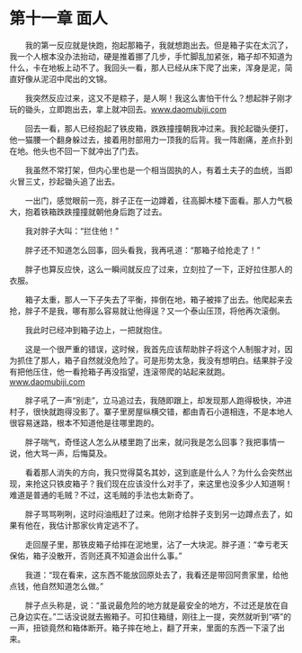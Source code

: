 # 第十一章 面人


　　我的第一反应就是快跑，抱起那箱子，我就想跑出去。但是箱子实在太沉了，我一个人根本没办法抬动，硬是推着挪了几步，手忙脚乱加紧张，箱子却不知道为什么，卡在地板上动不了。我回头一看，那人已经从床下爬了出来，浑身是泥，简直好像从泥沼中爬出的文锦。

　　我突然反应过来，这又不是粽子，是人啊！我这么害怕干什么？想起胖子刚才玩的锄头，立即跑出去，拿上就冲回去。www.daomubiji.com

　　回去一看，那人已经抱起了铁皮箱，跌跌撞撞朝我冲过来。我抡起锄头便打，他一猫腰一个翻身躲过去，接着用肘部用力一顶我的后背。我一阵剧痛，差点扑到在地。他头也不回一下就冲出了门去。

　　我虽然不常打架，但内心里也是一个相当固执的人，有着土夫子的血统，当即火冒三丈，抄起锄头追了出去。

　　一出门，感觉眼前一亮，胖子正在一边蹲着，往高脚木楼下面看。那人力气极大，抱着铁箱跌跌撞撞就朝他身后跑了过去。

　　我对胖子大叫：“拦住他！”

　　胖子还不知道怎么回事，回头看我，我再吼道：“那箱子给抢走了！”

　　胖子也算反应快，这么一瞬间就反应了过来，立刻拉了一下，正好拉住那人的衣服。

　　箱子太重，那人一下子失去了平衡，摔倒在地，箱子被摔了出去。他爬起来去抢，胖子不是我，哪有那么容易就让他得逞？又一个泰山压顶，将他再次滚倒。

　　我此时已经冲到箱子边上，一把就抱住。

　　这是一个很严重的错误，这时候，我首先应该帮助胖子将这个人制服才对，因为抓住了那人，箱子自然就没危险了。可是形势太急，我没有想明白。结果胖子没有把他压住，他一看抢箱子再没指望，连滚带爬的站起来就跑。www.daomubiji.com

　　胖子吼了一声“别走”，立马追过去，我随即跟上，却发现那人跑得极快，冲进村子，很快就跑得没影了。寨子里房屋纵横交错，都由青石小道相连，不是本地人很容易迷路，根本不知道他是往哪里跑的。

　　胖子喘气，奇怪这人怎么从楼里跑了出来，就问我是怎么回事？我把事情一说，他大骂一声，后悔莫及。

　　看着那人消失的方向，我只觉得莫名其妙，这到底是什么人？为什么会突然出现，来抢这只铁皮箱子？我们现在应该没什么对手了，来这里也没多少人知道啊！难道是普通的毛贼？不过，这毛贼的手法也太新奇了。

　　胖子骂骂咧咧，这时闷油瓶赶了过来。他刚才给胖子支到另一边蹲点去了，如果有他在，我估计那家伙肯定逃不了。

　　走回屋子里，那铁皮箱子给摔在泥地里，沾了一大块泥。胖子道：“幸亏老天保佑，箱子没散开，否则还真不知道会出什么事。”

　　我道：“现在看来，这东西不能放回原处去了，我看还是带回阿贵家里，给他点钱，他自然知道怎么做。”

　　胖子点头称是，说：“虽说最危险的地方就是最安全的地方，不过还是放在自己身边实在。”二话没说就去搬箱子。可扣住箱缝，刚往上一提，突然就听到“哢”的一声，扭锁竟然和箱体断开。箱子摔在地上，翻了开来，里面的东西一下滚了出来。

